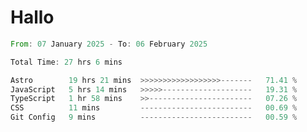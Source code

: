 # Hallo
<!--START_SECTION:waka-->

```rust
From: 07 January 2025 - To: 06 February 2025

Total Time: 27 hrs 6 mins

Astro        19 hrs 21 mins  >>>>>>>>>>>>>>>>>>-------   71.41 %
JavaScript   5 hrs 14 mins   >>>>>--------------------   19.31 %
TypeScript   1 hr 58 mins    >>-----------------------   07.26 %
CSS          11 mins         -------------------------   00.69 %
Git Config   9 mins          -------------------------   00.59 %
```

<!--END_SECTION:waka-->
